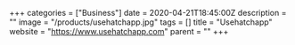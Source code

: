 +++
categories = ["Business"]
date = 2020-04-21T18:45:00Z
description = ""
image = "/products/usehatchapp.jpg"
tags = []
title = "Usehatchapp"
website = "https://www.usehatchapp.com"
parent = ""
+++
